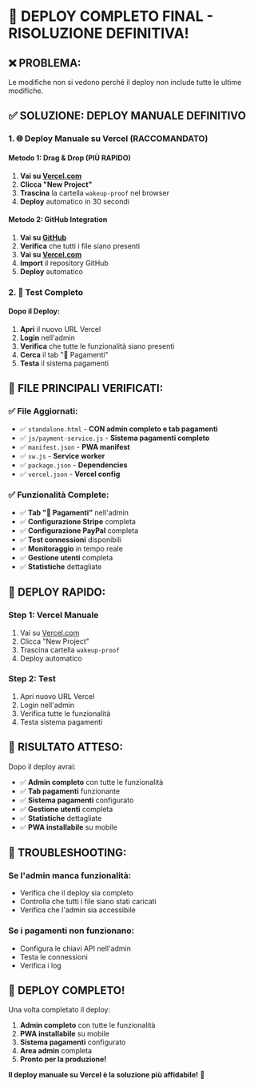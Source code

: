 # 🚀 **DEPLOY COMPLETO FINAL - RISOLUZIONE DEFINITIVA!**

## ❌ **PROBLEMA:**
Le modifiche non si vedono perché il deploy non include tutte le ultime modifiche.

## ✅ **SOLUZIONE: DEPLOY MANUALE DEFINITIVO**

### **1. 🌐 Deploy Manuale su Vercel (RACCOMANDATO)**

#### **Metodo 1: Drag & Drop (PIÙ RAPIDO)**
1. **Vai su [Vercel.com](https://vercel.com)**
2. **Clicca "New Project"**
3. **Trascina** la cartella `wakeup-proof` nel browser
4. **Deploy** automatico in 30 secondi

#### **Metodo 2: GitHub Integration**
1. **Vai su [GitHub](https://github.com/250862-italia/wakeup-proof)**
2. **Verifica** che tutti i file siano presenti
3. **Vai su [Vercel.com](https://vercel.com)**
4. **Import** il repository GitHub
5. **Deploy** automatico

### **2. 📱 Test Completo**

#### **Dopo il Deploy:**
1. **Apri** il nuovo URL Vercel
2. **Login** nell'admin
3. **Verifica** che tutte le funzionalità siano presenti
4. **Cerca** il tab "🔑 Pagamenti"
5. **Testa** il sistema pagamenti

## 🎯 **FILE PRINCIPALI VERIFICATI:**

### **✅ File Aggiornati:**
- ✅ `standalone.html` - **CON admin completo e tab pagamenti**
- ✅ `js/payment-service.js` - **Sistema pagamenti completo**
- ✅ `manifest.json` - **PWA manifest**
- ✅ `sw.js` - **Service worker**
- ✅ `package.json` - **Dependencies**
- ✅ `vercel.json` - **Vercel config**

### **✅ Funzionalità Complete:**
- ✅ **Tab "🔑 Pagamenti"** nell'admin
- ✅ **Configurazione Stripe** completa
- ✅ **Configurazione PayPal** completa
- ✅ **Test connessioni** disponibili
- ✅ **Monitoraggio** in tempo reale
- ✅ **Gestione utenti** completa
- ✅ **Statistiche** dettagliate

## 🚀 **DEPLOY RAPIDO:**

### **Step 1: Vercel Manuale**
1. Vai su [Vercel.com](https://vercel.com)
2. Clicca "New Project"
3. Trascina cartella `wakeup-proof`
4. Deploy automatico

### **Step 2: Test**
1. Apri nuovo URL Vercel
2. Login nell'admin
3. Verifica tutte le funzionalità
4. Testa sistema pagamenti

## 🎉 **RISULTATO ATTESO:**

Dopo il deploy avrai:
- ✅ **Admin completo** con tutte le funzionalità
- ✅ **Tab pagamenti** funzionante
- ✅ **Sistema pagamenti** configurato
- ✅ **Gestione utenti** completa
- ✅ **Statistiche** dettagliate
- ✅ **PWA installabile** su mobile

## 🔧 **TROUBLESHOOTING:**

### **Se l'admin manca funzionalità:**
- Verifica che il deploy sia completo
- Controlla che tutti i file siano stati caricati
- Verifica che l'admin sia accessibile

### **Se i pagamenti non funzionano:**
- Configura le chiavi API nell'admin
- Testa le connessioni
- Verifica i log

## 🎯 **DEPLOY COMPLETO!**

Una volta completato il deploy:
1. **Admin completo** con tutte le funzionalità
2. **PWA installabile** su mobile
3. **Sistema pagamenti** configurato
4. **Area admin** completa
5. **Pronto per la produzione!**

**Il deploy manuale su Vercel è la soluzione più affidabile!** 🚀
